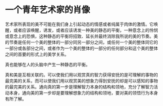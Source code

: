 # 一个青年艺术家的肖像

艺术家所表现的美不可能在我们身上引起动态的情感或者纯属于肉体的激情。它唤醒，或者应该唤醒，诱发，或者应该诱发一种美的静态的平衡，一种意念上的怜悯或意念上的恐惧，这种静态的平衡将招致、延长并最终消除我所说的美的节奏。美的节奏是任何一个美的整体的一部分同另一部分之间，或任何一个美的整体同它的一部分或各部分之间，或者作为一个美的整体的一部分的任何部分和这个美的整体之间的首要的形式上的美学关系。

真也能够在人的头脑中产生一种静态的平衡。

真和美是互相关联的。可以使我们用以观赏真的智力获得安抚的是可理解的事物的最完美的关系，而可以使我们用以观赏美的想象力得到安抚的却是可以感知的事物的最完美的关系。通向真的第一步是理解智力本身的结构和领地，充分了解智力活动本身，通向美的第一步却是要理解想象力的结构和领地，要对美的领悟行为本身有所了解。